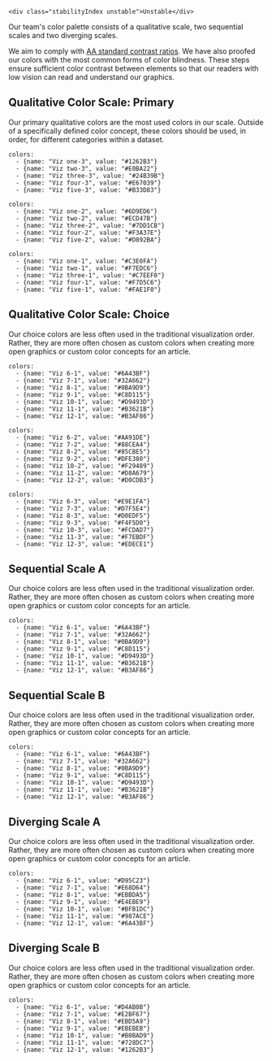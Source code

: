 ```html|span-1,no-source,plain
<div class="stabilityIndex unstable">Unstable</div>
```

Our team's color palette consists of a qualitative scale, two sequential scales and two diverging scales.

We aim to comply with [AA standard contrast ratios](https://www.w3.org/TR/WCAG/). We have also proofed our colors with the most common forms of color blindness. These steps ensure sufficient color contrast between elements so that our readers with low vision can read and understand our graphics.


## Qualitative Color Scale: Primary
Our primary qualitative colors are the most used colors in our scale. Outside of a specifically defined color concept, these colors should be used, in order, for different categories within a dataset.

```color-palette|span-2
colors:
  - {name: "Viz one-3", value: "#1262B3"}
  - {name: "Viz two-3", value: "#E0BA22"}
  - {name: "Viz three-3", value: "#24B39B"}
  - {name: "Viz four-3", value: "#E67039"}
  - {name: "Viz five-3", value: "#B33D83"}
```
```color-palette|span-2
colors:
  - {name: "Viz one-2", value: "#6D9ED6"}
  - {name: "Viz two-2", value: "#ECD47B"}
  - {name: "Viz three-2", value: "#7DD1CB"}
  - {name: "Viz four-2", value: "#F3A37E"}
  - {name: "Viz five-2", value: "#D892BA"}
```
```color-palette|span-2
colors:
  - {name: "Viz one-1", value: "#C3E0FA"}
  - {name: "Viz two-1", value: "#F7EDC6"}
  - {name: "Viz three-1", value: "#C7EEF0"}
  - {name: "Viz four-1", value: "#F7D5C6"}
  - {name: "Viz five-1", value: "#FAE1F0"}
```


## Qualitative Color Scale: Choice
Our choice colors are less often used in the traditional visualization order. Rather, they are more often chosen as custom colors when creating more open graphics or custom color concepts for an article.

```color-palette|span-2
colors:
  - {name: "Viz 6-1", value: "#6A43BF"}
  - {name: "Viz 7-1", value: "#32A662"}
  - {name: "Viz 8-1", value: "#0BA9D9"}
  - {name: "Viz 9-1", value: "#C8D115"}
  - {name: "Viz 10-1", value: "#D9493D"}
  - {name: "Viz 11-1", value: "#B3621B"}
  - {name: "Viz 12-1", value: "#B3AF86"}
```
```color-palette|span-2
colors:
  - {name: "Viz 6-2", value: "#AA91DE"}
  - {name: "Viz 7-2", value: "#88CEA4"}
  - {name: "Viz 8-2", value: "#85CBE5"}
  - {name: "Viz 9-2", value: "#DFE380"}
  - {name: "Viz 10-2", value: "#F29489"}
  - {name: "Viz 11-2", value: "#D8A679"}
  - {name: "Viz 12-2", value: "#D0CDB3"}
```
```color-palette|span-2
colors:
  - {name: "Viz 6-3", value: "#E9E1FA"}
  - {name: "Viz 7-3", value: "#D7F5E4"}
  - {name: "Viz 8-3", value: "#D0EDF5"}
  - {name: "Viz 9-3", value: "#F4F5D0"}
  - {name: "Viz 10-3", value: "#FCDAD7"}
  - {name: "Viz 11-3", value: "#F7EBDF"}
  - {name: "Viz 12-3", value: "#EDECE1"}
```

## Sequential Scale A
Our choice colors are less often used in the traditional visualization order. Rather, they are more often chosen as custom colors when creating more open graphics or custom color concepts for an article.

```color-palette|span-2
colors:
  - {name: "Viz 6-1", value: "#6A43BF"}
  - {name: "Viz 7-1", value: "#32A662"}
  - {name: "Viz 8-1", value: "#0BA9D9"}
  - {name: "Viz 9-1", value: "#C8D115"}
  - {name: "Viz 10-1", value: "#D9493D"}
  - {name: "Viz 11-1", value: "#B3621B"}
  - {name: "Viz 12-1", value: "#B3AF86"}
```

## Sequential Scale B
Our choice colors are less often used in the traditional visualization order. Rather, they are more often chosen as custom colors when creating more open graphics or custom color concepts for an article.

```color-palette|span-2
colors:
  - {name: "Viz 6-1", value: "#6A43BF"}
  - {name: "Viz 7-1", value: "#32A662"}
  - {name: "Viz 8-1", value: "#0BA9D9"}
  - {name: "Viz 9-1", value: "#C8D115"}
  - {name: "Viz 10-1", value: "#D9493D"}
  - {name: "Viz 11-1", value: "#B3621B"}
  - {name: "Viz 12-1", value: "#B3AF86"}
```

## Diverging Scale A
Our choice colors are less often used in the traditional visualization order. Rather, they are more often chosen as custom colors when creating more open graphics or custom color concepts for an article.

```color-palette|span-6
colors:
  - {name: "Viz 6-1", value: "#D95C23"}
  - {name: "Viz 7-1", value: "#E68D64"}
  - {name: "Viz 8-1", value: "#EBBDA5"}
  - {name: "Viz 9-1", value: "#E4EBE9"}
  - {name: "Viz 10-1", value: "#BFB1DC"}
  - {name: "Viz 11-1", value: "#987ACE"}
  - {name: "Viz 12-1", value: "#6A43BF"}
```

## Diverging Scale B
Our choice colors are less often used in the traditional visualization order. Rather, they are more often chosen as custom colors when creating more open graphics or custom color concepts for an article.

```color-palette|span-2
colors:
  - {name: "Viz 6-1", value: "#D4AB0B"}
  - {name: "Viz 7-1", value: "#E2BF67"}
  - {name: "Viz 8-1", value: "#EBD5A9"}
  - {name: "Viz 9-1", value: "#EBEBEB"}
  - {name: "Viz 10-1", value: "#B0BAD9"}
  - {name: "Viz 11-1", value: "#728DC7"}
  - {name: "Viz 12-1", value: "#1262B3"}
```
